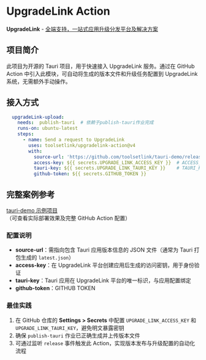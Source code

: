 # UpgradeLink Action

**UpgradeLink** - [全端支持，一站式应用升级分发平台及解决方案](http://upgrade.toolsetlink.com/)

## 项目简介
此项目为开源的 Tauri 项目，用于快速接入 UpgradeLink 服务。通过在 GitHub Action 中引入此模块，可自动将生成的版本文件和升级任务配置到 UpgradeLink 系统，无需额外手动操作。


## 接入方式
```yaml
  upgradeLink-upload:
    needs:  publish-tauri  # 依赖于publish-tauri作业完成
    runs-on: ubuntu-latest
    steps:
      - name: Send a request to UpgradeLink
        uses: toolsetlink/upgradelink-action@v4
        with:
          source-url: 'https://github.com/toolsetlink/tauri-demo/releases/download/tauri-demo-v${{ needs.publish-tauri.outputs.appVersion }}/latest.json'
          access-key: ${{ secrets.UPGRADE_LINK_ACCESS_KEY }}  # ACCESS_KEY  密钥key
          tauri-key: ${{ secrets.UPGRADE_LINK_TAURI_KEY }}    # TAURI_KEY tauri 应用唯一标识
          github-token: ${{ secrets.GITHUB_TOKEN }}
```


## 完整案例参考
[tauri-demo 示例项目](http://upgrade.toolsetlink.com/)  
（可查看实际部署效果及完整 GitHub Action 配置）


### 配置说明
- **source-url**：需指向包含 Tauri 应用版本信息的 JSON 文件（通常为 Tauri 打包生成的 `latest.json`）
- **access-key**：在 UpgradeLink 平台创建应用后生成的访问密钥，用于身份验证
- **tauri-key**：Tauri 应用在 UpgradeLink 平台的唯一标识，与应用配置绑定
- **github-token**：GITHUB TOKEN


### 最佳实践
1. 在 GitHub 仓库的 **Settings > Secrets** 中配置 `UPGRADE_LINK_ACCESS_KEY` 和 `UPGRADE_LINK_TAURI_KEY`，避免明文暴露密钥
2. 确保 `publish-tauri` 作业已正确生成并上传版本文件
3. 可通过监听 `release` 事件触发此 Action，实现版本发布与升级配置的自动化流程